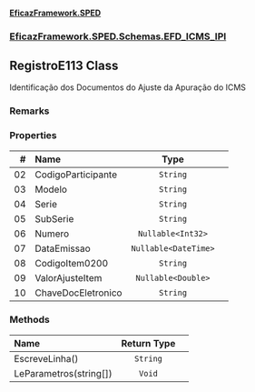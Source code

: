 #### [EficazFramework.SPED](EficazFrameworkSPED.md 'EficazFramework SPED')
### [EficazFramework.SPED.Schemas.EFD_ICMS_IPI](EficazFramework.SPED.Schemas.EFD_ICMS_IPI.md 'EficazFramework.SPED.Schemas.EFD_ICMS_IPI')

## RegistroE113 Class

Identificação dos Documentos do Ajuste da Apuração do ICMS

### Remarks
### Properties

| # | Name | Type | |
| ---: | :--- | :---: | :--- |
| 02 | CodigoParticipante | `String` |  |
| 03 | Modelo | `String` |  |
| 04 | Serie | `String` |  |
| 05 | SubSerie | `String` |  |
| 06 | Numero | `Nullable<Int32>` |  |
| 07 | DataEmissao | `Nullable<DateTime>` |  |
| 08 | CodigoItem0200 | `String` |  |
| 09 | ValorAjusteItem | `Nullable<Double>` |  |
| 10 | ChaveDocEletronico | `String` |  |
### Methods

| Name | Return Type | |
| :--- | :---: | :--- |
| EscreveLinha() | `String` |  |
| LeParametros(string[]) | `Void` |  |
